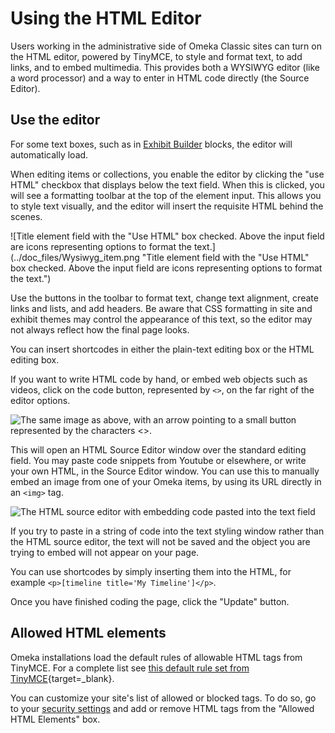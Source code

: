# Using the HTML Editor

Users working in the administrative side of Omeka Classic sites can turn on the HTML editor, powered by TinyMCE, to style and format text, to add links, and to embed multimedia. This provides both a WYSIWYG editor (like a word processor) and a way to enter in HTML code directly (the Source Editor). 

Use the editor
----------------------------------------------------------------
For some text boxes, such as in [Exhibit Builder](../Plugins/ExhibitBuilder.md) blocks, the editor will automatically load.

When editing items or collections, you enable the editor by clicking the "use HTML" checkbox that displays below the text field. When this is clicked, you will see a formatting toolbar at the top of the element input. This allows you to style text visually, and the editor will insert the requisite HTML behind the scenes.

![Title element field with the "Use HTML" box checked. Above the input field are icons representing options to format the text.](../doc_files/Wysiwyg_item.png "Title element field with the "Use HTML" box checked. Above the input field are icons representing options to format the text.")

Use the buttons in the toolbar to format text, change text alignment, create links and lists, and add headers. Be aware that CSS formatting in site and exhibit themes may control the appearance of this text, so the editor may not always reflect how the final page looks.

You can insert shortcodes in either the plain-text editing box or the HTML editing box. 

If you want to write HTML code by hand, or embed web objects such as videos, click on the code button, represented by `<>`, on the far right of the editor options.

![The same image as above, with an arrow pointing to a small button represented by the characters <>.](../doc_files/Wysiwyg_HTMLbutton.png "The same image as above, with an arrow pointing to a small button represented by the characters <>.")

This will open an HTML Source Editor window over the standard editing field. You may paste code snippets from Youtube or elsewhere, or write your own HTML, in the Source Editor window. You can use this to manually embed an image from one of your Omeka items, by using its URL directly in an `<img>` tag.

![The HTML source editor with embedding code pasted into the text field](../doc_files/htmlembed.png "The HTML source editor with embedding code pasted into the text field")

If you try to paste in a string of code into the text styling window rather than the HTML source editor, the text will not be saved and the object you are trying to embed will not appear on your page. 

You can use shortcodes by simply inserting them into the HTML, for example `<p>[timeline title='My Timeline']</p>`.

Once you have finished coding the page, click the "Update" button.

Allowed HTML elements
----------------------------------------------------------------

Omeka installations load the default rules of allowable HTML tags from TinyMCE. For a complete list see [this default rule set from TinyMCE](http://tinymce.moxiecode.com/wiki.php/Configuration:valid_elements){target=_blank}.

You can customize your site's list of allowed or blocked tags. To do so, go to your [security settings](../Admin/Settings/Security_Settings.md#html-filtering) and add or remove HTML tags from the "Allowed HTML Elements" box. 
